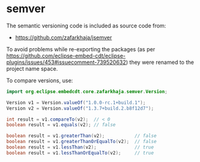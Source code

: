 # semver

The semantic versioning code is included as source code from:

- https://github.com/zafarkhaja/jsemver

To avoid problems while re-exporting the packages 
(as per https://github.com/eclipse-embed-cdt/eclipse-plugins/issues/453#issuecomment-739520632)
they were renamed to the project name space.

To compare versions, use:

```java
import org.eclipse.embedcdt.core.zafarkhaja.semver.Version;

Version v1 = Version.valueOf("1.0.0-rc.1+build.1");
Version v2 = Version.valueOf("1.3.7+build.2.b8f12d7");

int result = v1.compareTo(v2);  // < 0
boolean result = v1.equals(v2); // false

boolean result = v1.greaterThan(v2);           // false
boolean result = v1.greaterThanOrEqualTo(v2);  // false
boolean result = v1.lessThan(v2);              // true
boolean result = v1.lessThanOrEqualTo(v2);     // true
```
